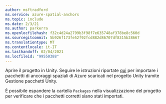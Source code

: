 ```yaml
---
author: msftradford
ms.service: azure-spatial-anchors
ms.topic: include
ms.date: 2/3/21
ms.author: parkerra
ms.openlocfilehash: f32c4d24a2799b3f98f7e635748af378be8c560d
ms.sourcegitcommit: 5b926f173fe52f92fcd882d86707df8315b28667
ms.translationtype: MT
ms.contentlocale: it-IT
ms.lasthandoff: 02/04/2021
ms.locfileid: "99550388"
---
```

Aprire il progetto in Unity. Seguire le istruzioni riportate <a href="https://docs.unity3d.com/Manual/upm-ui-tarball.html" target="_blank">qui</a> per importare i pacchetti di ancoraggi spaziali di Azure scaricati nel progetto Unity tramite Gestione pacchetti Unity.

È possibile espandere la cartella `Packages` nella visualizzazione del progetto per verificare che i pacchetti corretti siano stati importati.